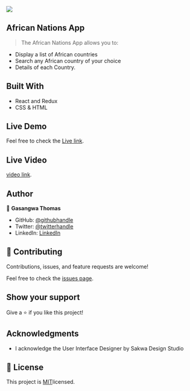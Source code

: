 ![](https://img.shields.io/badge/Microverse-blueviolet)

## African Nations App

> The African Nations App  allows you to:

- Display a list of African countries
- Search any African country of your choice
- Details of each Country.


## Built With

- React and Redux
- CSS & HTML

## Live Demo 
Feel free to check the [Live link](https://superb-entremet-5b6ecb.netlify.app/).

## Live Video
[video link](https://www.loom.com/share/595aa1f29f624db68be1d70714a3c1d2).

## Author

👤 **Gasangwa Thomas**

- GitHub: [@githubhandle](https://github.com/gasangw)
- Twitter: [@twitterhandle](https://twitter.com/ThomasGasangwa)
- LinkedIn: [LinkedIn](https://www.linkedin.com/in/gasangwa-thomas-84197222a/)

## 🤝 Contributing

Contributions, issues, and feature requests are welcome!

Feel free to check the [issues page](https://github.com/gasangw/African-Nations/issues).

## Show your support

Give a ⭐️ if you like this project!

## Acknowledgments

- I acknowledge the User Interface Designer by Sakwa Design Studio

## 📝 License

This project is [MIT](https://creativecommons.org/licenses/by-nc/4.0/)licensed.
